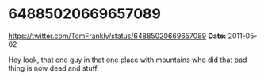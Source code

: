 # 64885020669657089
https://twitter.com/TomFrankly/status/64885020669657089
**Date:** 2011-05-02

Hey look, that one guy in that one place with mountains who did that bad thing is now dead and stuff.
